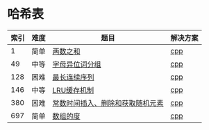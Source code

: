 # 哈希表

|索引|难度|题目|解决方案|
|----|----|----|--------|
|1|简单|[两数之和](https://leetcode-cn.com/problems/two-sum/)|[cpp](../problem/1_twoSum.md)|
|49|中等|[字母异位词分组](https://leetcode-cn.com/problems/group-anagrams/)|[cpp](../problem/49_groupAnagrams.md)|
|128|困难|[最长连续序列](https://leetcode-cn.com/problems/longest-consecutive-sequence/)|[cpp](../problem/128_longestConsecutive.md)|
|146|中等|[LRU缓存机制](https://leetcode-cn.com/problems/lru-cache/)|[cpp](../problem/146_LRUCache.md)|
|380|困难|[常数时间插入、删除和获取随机元素](https://leetcode-cn.com/problems/insert-delete-getrandom-o1/)|[cpp](../problem/380_RandomizedSet.md)|
|697|简单|[数组的度](https://leetcode-cn.com/problems/degree-of-an-array/)|[cpp](../problem/697_findShortestSubArray.md)|
